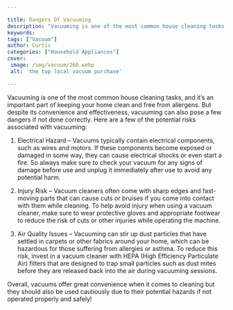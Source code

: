 ```yaml
---

title: Dangers Of Vacuuming
description: "Vacuuming is one of the most common house cleaning tasks, and it’s an important part of keeping your home clean and free from alle...check it out to learn"
keywords: 
tags: ["Vacuum"]
author: Curtis
categories: ["Household Appliances"]
cover: 
 image: /img/vacuum/260.webp
 alt: 'the top local vacuum purchase'

---
```


Vacuuming is one of the most common house cleaning tasks, and it’s an important part of keeping your home clean and free from allergens. But despite its convenience and effectiveness, vacuuming can also pose a few dangers if not done correctly. Here are a few of the potential risks associated with vacuuming: 

1. Electrical Hazard – Vacuums typically contain electrical components, such as wires and motors. If these components become exposed or damaged in some way, they can cause electrical shocks or even start a fire. So always make sure to check your vacuum for any signs of damage before use and unplug it immediately after use to avoid any potential harm. 

2. Injury Risk – Vacuum cleaners often come with sharp edges and fast-moving parts that can cause cuts or bruises if you come into contact with them while cleaning. To help avoid injury when using a vacuum cleaner, make sure to wear protective gloves and appropriate footwear to reduce the risk of cuts or other injuries while operating the machine. 

3. Air Quality Issues – Vacuuming can stir up dust particles that have settled in carpets or other fabrics around your home, which can be hazardous for those suffering from allergies or asthma. To reduce this risk, invest in a vacuum cleaner with HEPA (High Efficiency Particulate Air) filters that are designed to trap small particles such as dust mites before they are released back into the air during vacuuming sessions. 

Overall, vacuums offer great convenience when it comes to cleaning but they should also be used cautiously due to their potential hazards if not operated properly and safely!
